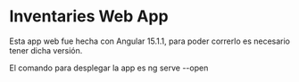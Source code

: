 # Inventaries Web App

Esta app web fue hecha con Angular 15.1.1, para poder correrlo es necesario tener dicha versión.

El comando para desplegar la app es ng serve --open
